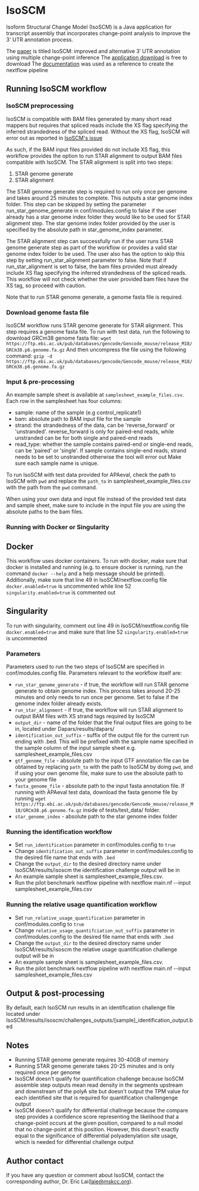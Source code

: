 # IsoSCM
Isoform Structural Change Model (IsoSCM) is a Java application for transcript assembly that incorporates change-point analysis to improve the 3' UTR annotation process.

The [paper](https://rnajournal.cshlp.org/content/21/1/14) is titled IsoSCM: improved and alternative 3′ UTR annotation 
using multiple change-point inference
The [application download](https://github.com/shenkers/isoscm/releases/tag/IsoSCM-2.0.12) is free to download
The [documentation](https://github.com/shenkers/isoscm) was used as a reference to 
create the nextflow pipeline

## Running IsoSCM workflow

### IsoSCM preprocessing
IsoSCM is compatible with BAM files generated by many short read mappers but requires that spliced reads include the XS flag specifying the inferred strandedness of the spliced read. Without the XS flag, IsoSCM will error out as reported in [IsoSCM's issue](https://github.com/shenkers/isoscm/issues/9)

As such, if the BAM input files provided do not include XS flag, this workflow provides the option to run STAR alignment to output BAM files compatible with IsoSCM. The STAR alignment is split into two steps: 
1. STAR genome generate
2. STAR alignment

The STAR genome generate step is required to run only once per genome and takes around 25 minutes to complete. This outputs a star genome index folder. This step can be skipped by setting the parameter run_star_genome_generate in conf/modules.config to false if the user already has a star genome index folder they would like to be used for STAR alignment step. The star genome index folder provided by the user is specified by the absolute path in star_genome_index parameter.

The STAR alignment step can successfully run if the user runs STAR genome generate step as part of the workflow or provides a valid star genome index folder to be used. The user also has the option to skip this step by setting run_star_alignment parameter to false. Note that if run_star_alignment is set to false, the bam files provided must already include XS flag specifying the inferred strandedness of the spliced reads. This workflow will not check whether the user provided bam files have the XS tag, so proceed with caution. 

Note that to run STAR genome generate, a genome fasta file is required. 
 
### Download genome fasta file
IsoSCM workflow runs STAR genome generate for STAR alignment. This step requires a genome fasta file. To run with test data, run the following to download GRCm38 genome fasta file:
`wget https://ftp.ebi.ac.uk/pub/databases/gencode/Gencode_mouse/release_M18/GRCm38.p6.genome.fa.gz`
And then uncompress the file using the following command:
`gzip -d https://ftp.ebi.ac.uk/pub/databases/gencode/Gencode_mouse/release_M18/GRCm38.p6.genome.fa.gz`

### Input & pre-processing
An example sample sheet is available at `samplesheet_example_files.csv`. Each row in the samplesheet has four
columns:

- sample: name of the sample (e.g control_replicate1)
- bam: absolute path to BAM input file for the sample 
- strand: the strandedness of the data, can be 'reverse_forward' or 'unstranded'. reverse_forward is only for paired-end reads, while unstranded can be for both single and paired-end reads
- read_type: whether the sample contains paired-end or single-end reads, can be 'paired' or 'single'. If sample contains single-end reads, strand needs to be set to unstranded otherwise the tool will error out
Make sure each sample name is unique.

To run IsoSCM with test data provided for APAeval, check the path to IsoSCM with `pwd` and replace 
the `path_to` in samplesheet_example_files.csv with the path 
from the `pwd` command. 

When using your own data and input file instead of the provided test data and sample sheet, make sure to include in the 
input file you are using the absolute paths to the bam files.

### Running with Docker or Singularity
## Docker
This workflow uses docker containers. To run with docker, make sure that docker is installed and running 
(e.g. to ensure docker is running, run the command `docker --help` and a help message should be printed).
Additionally, make sure that line 49 in IsoSCM/nextflow.config file `docker.enabled=true` is uncommented while line
52 `singularity.enabled=true` is commented out

## Singularity
To run with singularity, comment out line 49 in IsoSCM/nextflow.config file `docker.enabled=true` and make sure that line
52 `singularity.enabled=true` is uncommented

### Parameters
Parameters used to run the two steps of IsoSCM are specified in conf/modules.config file. 
Parameters relevant to the workflow itself are:
- `run_star_genome_generate` - if true, the workflow will run STAR genome generate to obtain genome index. This process takes around 20-25 minutes and only needs to run once per genome. Set to false if the genome index folder already exists.
- `run_star_alignment` -  if true, the workflow will run STAR alignment to output BAM files with XS strand tags required by IsoSCM
- `output_dir` - name of the folder that the final output files are going to be in, located under Dapars/results/dapars/
- `identification_out_suffix` - suffix of the output file for the current run ending with .bed. This will be prefixed with the sample name specified in the sample column of the input sample sheet e.g. samplesheet_example_files.csv
- `gtf_genome_file` - absolute path to the input GTF annotation file can be obtained by replacing `path_to` with the path to IsoSCM by doing `pwd`, and if using your own genome file, make sure to use the absolute path to your genome file
- `fasta_genome_file` - absolute path to the input fasta annotation file. If running with APAeval test data, download the fasta genome file by running `wget https://ftp.ebi.ac.uk/pub/databases/gencode/Gencode_mouse/release_M18/GRCm38.p6.genome.fa.gz` inside of tests/test_data/ folder.
- `star_genome_index` - absolute path to the star genome index folder

### Running the identification workflow
- Set `run_identification` parameter in conf/modules.config to `true`
- Change `identification_out_suffix` parameter in conf/modules.config to the desired file name that ends with `.bed`
- Change the `output_dir` to the desired directory name under IsoSCM/results/isoscm the identification challenge output will be in  
- An example sample sheet is samplesheet_example_files.csv.
- Run the pilot benchmark nextflow pipeline with nextflow main.nf --input samplesheet_example_files.csv

### Running the relative usage quantification workflow
- Set `run_relative_usage_quantification` parameter in conf/modules.config to `true`
- Change `relative_usage_quantifciation_out_suffix` parameter in conf/modules.config to the desired file name that ends with `.bed`
- Change the `output_dir` to the desired directory name under IsoSCM/results/isoscm the relative usage quantification challenge output will be in  
- An example sample sheet is samplesheet_example_files.csv.
- Run the pilot benchmark nextflow pipeline with nextflow main.nf --input samplesheet_example_files.csv

## Output & post-processing
By default, each IsoSCM run results in an identification challenge file located under IsoSCM/results/isoscm/challenges_outputs/[sample]_identification_output.bed

## Notes
- Running STAR genome generate requires 30-40GB of memory
- Running STAR genome generate takes 20-25 minutes and is only required once per genome
- IsoSCM doesn't qualify for quantification challenge because IsoSCM assemble step outputs mean read density in the segments upstream and downstream of the polyA site but doesn't output the TPM value for each identified site that is required for quantification challengenge output  
- IsoSCM doesn't qualify for differential challnege because the compare step provides a confidence score representing the likelihood that a change-point occurs at the given position, compared to a null model that no change-point at this position. However, this doesn't exactly equal to the significance of differential polyadenylation site usage, which is needed for differential challenge output

## Author contact
If you have any question or comment about IsoSCM, contact the corresponding author, Dr. Eric Lai(laie@mskcc.org).
